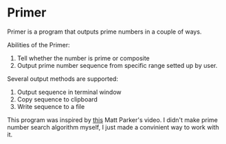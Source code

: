 # Primer
Primer is a program that outputs prime numbers in a couple of ways.

Abilities of the Primer:
1. Tell whether the number is prime or composite
2. Output prime number sequence from specific range setted up by user.

Several output methods are supported:
1. Output sequence in terminal window
2. Copy sequence to clipboard
3. Write sequence to a file

This program was inspired by [this](https://youtu.be/5vbk0TwkokM?si=MKmSf8uowrVRzesn) Matt Parker's video. I didn't make prime number search algorithm myself, I just made a convinient way to work with it.